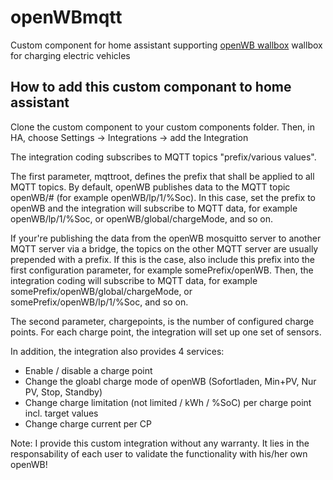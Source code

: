 # openWBmqtt
Custom component for home assistant supporting [openWB wallbox](https://openwb.de/main/) wallbox for charging electric vehicles

## How to add this custom componant to home assistant

Clone the custom component to your custom components folder. Then, in HA, choose Settings -> Integrations -> add the Integration

The integration coding subscribes to MQTT topics "prefix/various values".

The first parameter, mqttroot, defines the prefix that shall be applied to all MQTT topics. By default, openWB publishes data to the MQTT topic openWB/# (for example openWB/lp/1/%Soc). In this case, set the prefix to openWB and the integration will subscribe to MQTT data, for example openWB/lp/1/%Soc, or openWB/global/chargeMode, and so on.
  
If your're publishing the data from the openWB mosquitto server to another MQTT server via a bridge, the topics on the other MQTT server are usually prepended with a prefix. If this is the case, also include this prefix into the first configuration parameter, for example somePrefix/openWB. Then, the integration coding will subscribe to MQTT data, for example somePrefix/openWB/global/chargeMode, or somePrefix/openWB/lp/1/%Soc, and so on.

The second parameter, chargepoints, is the number of configured charge points. For each charge point, the integration will set up one set of sensors.

In addition, the integration also provides 4 services:
- Enable / disable a charge point
- Change the gloabl charge mode of openWB (Sofortladen, Min+PV, Nur PV, Stop, Standby)
- Change charge limitation (not limited / kWh / %SoC) per charge point incl. target values
- Change charge current per CP

Note: I provide this custom integration without any warranty. It lies in the responsability of each user to validate the functionality with his/her own openWB!

